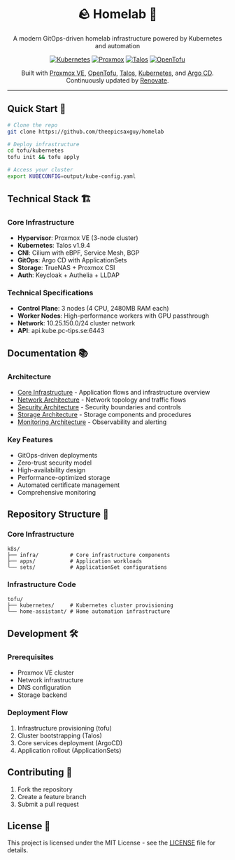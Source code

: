 <div align="center">

# 🪨 Homelab 🏡

A modern GitOps-driven homelab infrastructure powered by Kubernetes and automation

[![Kubernetes](docs/assets/kubernetes-logo.svg)](https://kubernetes.io)
[![Proxmox](docs/assets/proxmox-logo-stacked-color.svg)](https://www.proxmox.com)
[![Talos](docs/assets/talos-logo.svg)](https://talos.dev)
[![OpenTofu](docs/assets/tofu-on-light.svg)](https://opentofu.org)

Built with [Proxmox VE](https://www.proxmox.com/en/proxmox-virtual-environment), [OpenTofu](https://opentofu.org/),
[Talos](https://talos.dev), [Kubernetes](https://kubernetes.io/), and [Argo CD](https://argoproj.github.io/cd/).
Continuously updated by [Renovate](https://www.mend.io/renovate/).

</div>

---

## Quick Start 🚀

```bash
# Clone the repo
git clone https://github.com/theepicsaxguy/homelab

# Deploy infrastructure
cd tofu/kubernetes
tofu init && tofu apply

# Access your cluster
export KUBECONFIG=output/kube-config.yaml
```

## Technical Stack 🏗️

### Core Infrastructure

- **Hypervisor**: Proxmox VE (3-node cluster)
- **Kubernetes**: Talos v1.9.4
- **CNI**: Cilium with eBPF, Service Mesh, BGP
- **GitOps**: Argo CD with ApplicationSets
- **Storage**: TrueNAS + Proxmox CSI
- **Auth**: Keycloak + Authelia + LLDAP

### Technical Specifications

- **Control Plane**: 3 nodes (4 CPU, 2480MB RAM each)
- **Worker Nodes**: High-performance workers with GPU passthrough
- **Network**: 10.25.150.0/24 cluster network
- **API**: api.kube.pc-tips.se:6443

## Documentation 📚

### Architecture

- [Core Infrastructure](docs/architecture.md) - Application flows and infrastructure overview
- [Network Architecture](docs/network-architecture.md) - Network topology and traffic flows
- [Security Architecture](docs/security-architecture.md) - Security boundaries and controls
- [Storage Architecture](docs/storage-architecture.md) - Storage components and procedures
- [Monitoring Architecture](docs/monitoring-architecture.md) - Observability and alerting

### Key Features

- GitOps-driven deployments
- Zero-trust security model
- High-availability design
- Performance-optimized storage
- Automated certificate management
- Comprehensive monitoring

## Repository Structure 📂

### Core Infrastructure

```
k8s/
├── infra/          # Core infrastructure components
├── apps/           # Application workloads
└── sets/           # ApplicationSet configurations
```

### Infrastructure Code

```
tofu/
├── kubernetes/     # Kubernetes cluster provisioning
└── home-assistant/ # Home automation infrastructure
```

## Development 🛠️

### Prerequisites

- Proxmox VE cluster
- Network infrastructure
- DNS configuration
- Storage backend

### Deployment Flow

1. Infrastructure provisioning (tofu)
2. Cluster bootstrapping (Talos)
3. Core services deployment (ArgoCD)
4. Application rollout (ApplicationSets)

## Contributing 🤝

1. Fork the repository
2. Create a feature branch
3. Submit a pull request

## License 📝

This project is licensed under the MIT License - see the [LICENSE](LICENSE) file for details.
